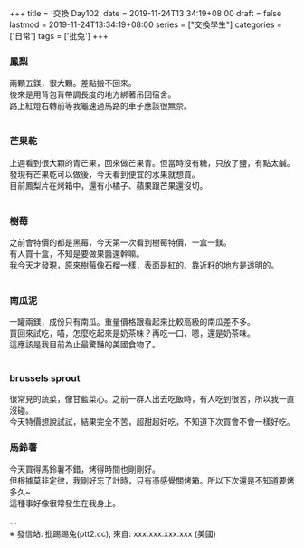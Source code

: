 +++
title = '交換 Day102'
date = 2019-11-24T13:34:19+08:00
draft = false
lastmod = 2019-11-24T13:34:19+08:00
series = ["交換學生"]
categories = ['日常']
tags = ['批兔']
+++
### 鳳梨 
兩顆五鎂，很大顆。差點搬不回來。<br>
後來是用背包背帶調長度的地方綁著吊回宿舍。<br>
路上紅燈右轉前等我龜速過馬路的車子應該很無奈。<br>
<br>
### 芒果乾 
上週看到很大顆的青芒果，回來做芒果青。但當時沒有糖，只放了鹽，有點太鹹。<br>
發現有芒果乾可以做後，今天看到便宜的水果就想買。<br>
目前鳳梨片在烤箱中，還有小橘子、蘋果跟芒果還沒切。<br>
<br>
### 樹莓 
之前會特價的都是黑莓，今天第一次看到樹莓特價，一盒一鎂。<br>
有人買十盒，不知是要做果醬還幹嘛。<br>
我今天才發現，原來樹莓像石榴一樣，表面是紅的、靠近籽的地方是透明的。<br>
<br>
### 南瓜泥 
一罐兩鎂，成份只有南瓜。重量價格跟看起來比較高級的南瓜差不多。<br>
買回來試吃，喵，怎麼吃起來是奶茶味？再吃一口，嗯，還是奶茶味。<br>
這應該是我目前為止最驚豔的美國食物了。<br>
<br>
### brussels sprout 
很常見的蔬菜，像甘藍菜心。之前一群人出去吃飯時，有人吃到很苦，所以我一直沒碰。<br>
今天特價想說試試，結果完全不苦，超甜超好吃，不知道下次買會不會一樣好吃。<br>

### 馬鈴薯 
今天買得馬鈴薯不錯，烤得時間也剛剛好。<br>
但根據莫非定律，我剛好忘了計時，只有憑感覺關烤箱。所以下次還是不知道要烤多久~<br>
這種事好像很常發生在我身上。<br>
<br>
--<br>
※ 發信站: 批踢踢兔(ptt2.cc), 來自: xxx.xxx.xxx.xxx (美國)<br>
